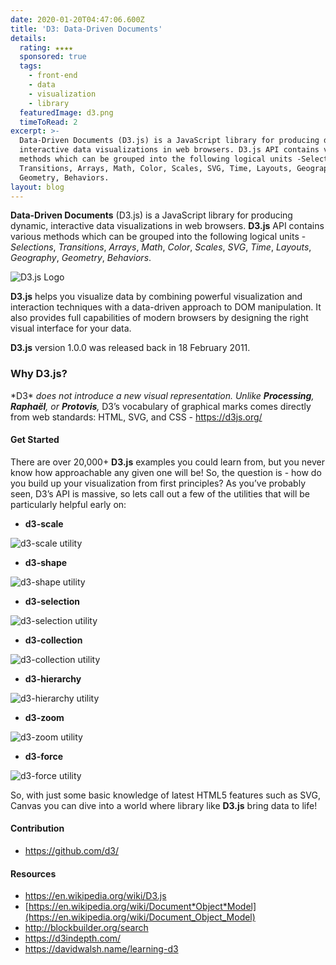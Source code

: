 ```yaml
---
date: 2020-01-20T04:47:06.600Z
title: 'D3: Data-Driven Documents'
details:
  rating: ★★★★
  sponsored: true
  tags:
    - front-end
    - data
    - visualization
    - library
  featuredImage: d3.png
  timeToRead: 2
excerpt: >-
  Data-Driven Documents (D3.js) is a JavaScript library for producing dynamic,
  interactive data visualizations in web browsers. D3.js API contains various
  methods which can be grouped into the following logical units -Selections,
  Transitions, Arrays, Math, Color, Scales, SVG, Time, Layouts, Geography,
  Geometry, Behaviors.
layout: blog
---
```

**Data-Driven Documents** (D3.js) is a JavaScript library for producing dynamic, interactive data visualizations in web browsers. **D3.js** API contains various methods which can be grouped into the following logical units -*Selections*, *Transitions*, *Arrays*, *Math*, *Color*, *Scales*, *SVG*, *Time*, *Layouts*, *Geography*, *Geometry*, *Behaviors*.

![D3.js Logo](https://i2.wp.com/pbiswas101.files.wordpress.com/2018/07/d3.jpg?w=312&h=161 "D3")

**D3.js** helps you visualize data by combining powerful visualization and interaction techniques with a data-driven approach to DOM manipulation. It also provides full capabilities of modern browsers by designing the right visual interface for your data.

**D3.js** version 1.0.0 was released back in 18 February 2011.

### Why D3.js?

\*D3\* *does not introduce a new visual representation. Unlike **Processing**, **Raphaël**, or **Protovis**,* D3’s vocabulary of graphical marks comes directly from web standards: HTML, SVG, and CSS - <https://d3js.org/>

#### Get Started

There are over 20,000+ **D3.js** examples you could learn from, but you never know how approachable any given one will be! So, the question is - how do you build up your visualization from first principles? As you’ve probably seen, D3’s API is massive, so lets call out a few of the utilities that will be particularly helpful early on:

* **d3-scale**

![d3-scale utility](https://i0.wp.com/pbiswas101.files.wordpress.com/2018/07/scale.png?w=400&h=100)

* **d3-shape**

![d3-shape utility](https://i0.wp.com/pbiswas101.files.wordpress.com/2018/07/shape.png?w=400&h=100)

* **d3-selection**

![d3-selection utility](https://i0.wp.com/pbiswas101.files.wordpress.com/2018/07/selection.gif?w=400&h=100)

* **d3-collection**

![d3-collection utility](https://i0.wp.com/pbiswas101.files.wordpress.com/2018/07/collection.png?w=400&h=100)

* **d3-hierarchy**

![d3-hierarchy utility](https://i2.wp.com/pbiswas101.files.wordpress.com/2018/07/hierarchy.png?w=400&h=100)

* **d3-zoom**

![d3-zoom utility](https://i1.wp.com/pbiswas101.files.wordpress.com/2018/07/zoom.gif?w=400&h=100)

* **d3-force**

![d3-force utility](https://i1.wp.com/pbiswas101.files.wordpress.com/2018/07/force.gif?w=400&h=100)

So, with just some basic knowledge of latest HTML5 features such as SVG, Canvas you can dive into a world where library like **D3.js** bring data to life!

#### Contribution

* <https://github.com/d3/>

#### Resources

* <https://en.wikipedia.org/wiki/D3.js>
* [https://en.wikipedia.org/wiki/Document*Object*Model](https://en.wikipedia.org/wiki/Document_Object_Model)
* <http://blockbuilder.org/search>
* <https://d3indepth.com/>
* <https://davidwalsh.name/learning-d3>
